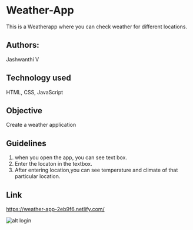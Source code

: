 # Weather-App
This is a Weatherapp where you can check weather for different locations.

## Authors:
Jashwanthi V


## Technology used
HTML, CSS, JavaScript

## Objective
Create a weather application

## Guidelines
1. when you open the app, you can see text box.
2. Enter the locaton in the textbox.
3. After entering location,you can see temperature and climate of that particular location.

## Link
https://weather-app-2eb9f6.netlify.com/

![alt login](https://github.com/shaik80/Max-Pro/blob/Jashwanthi/img/login.PNG)
